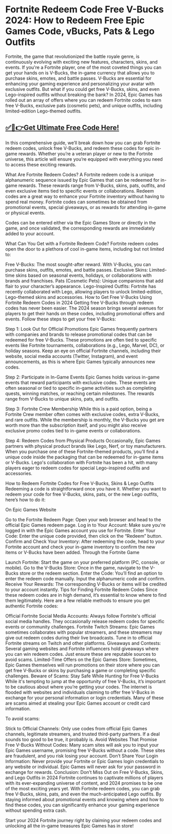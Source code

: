 # Fortnite Redeem Code Free V-Bucks 2024: How to Redeem Free Epic Games Code, vBucks, Pats & Lego Outfits

Fortnite, the game that revolutionized the battle royale genre, is continuously evolving with exciting new features, characters, skins, and events. If you're a Fortnite player, one of the most coveted things you can get your hands on is V-Bucks, the in-game currency that allows you to purchase skins, emotes, and battle passes. V-Bucks are essential for enhancing your gaming experience and personalizing your avatar with exclusive outfits. But what if you could get free V-Bucks, skins, and even Lego-inspired outfits without breaking the bank? In 2024, Epic Games has rolled out an array of offers where you can redeem Fortnite codes to earn free V-Bucks, exclusive pats (cosmetic pets), and unique outfits, including limited-edition Lego-themed outfits.

## [✅🔴👉Get Ultimate Free Code Here!](https://mrlyons.online/giftcards/)

In this comprehensive guide, we’ll break down how you can grab Fortnite redeem codes, unlock free V-Bucks, and redeem these codes for epic in-game rewards. Whether you’re a veteran player or new to the Fortnite universe, this article will ensure you’re equipped with everything you need to access these exciting rewards.

What Are Fortnite Redeem Codes?
A Fortnite redeem code is a unique alphanumeric sequence issued by Epic Games that can be redeemed for in-game rewards. These rewards range from V-Bucks, skins, pats, outfits, and even exclusive items tied to specific events or collaborations. Redeem codes are a great way to enhance your Fortnite inventory without having to spend real money. Fortnite codes can sometimes be obtained from promotional events, special giveaways, or as rewards for attending in-game or physical events.

Codes can be entered either via the Epic Games Store or directly in the game, and once validated, the corresponding rewards are immediately added to your account.

What Can You Get with a Fortnite Redeem Code?
Fortnite redeem codes open the door to a plethora of cool in-game items, including but not limited to:


Free V-Bucks: The most sought-after reward. With V-Bucks, you can purchase skins, outfits, emotes, and battle passes.
Exclusive Skins: Limited-time skins based on seasonal events, holidays, or collaborations with brands and franchises.
Pats (Cosmetic Pets): Unique companions that add flair to your character’s appearance.
Lego-Inspired Outfits: Fortnite has recently collaborated with Lego, allowing players to unlock limited-edition, Lego-themed skins and accessories.
How to Get Free V-Bucks Using Fortnite Redeem Codes in 2024
Getting free V-Bucks through redeem codes has never been easier. The 2024 season brings several avenues for players to get their hands on these codes, including promotional offers and events. Follow these steps to get your free V-Bucks:

Step 1: Look Out for Official Promotions
Epic Games frequently partners with companies and brands to release promotional codes that can be redeemed for free V-Bucks. These promotions are often tied to specific events like Fortnite tournaments, collaborations (e.g., Lego, Marvel, DC), or holiday seasons. Keep an eye on official Fortnite channels, including their website, social media accounts (Twitter, Instagram), and event announcements, as this is where Epic Games typically announces new codes.

Step 2: Participate in In-Game Events
Epic Games holds various in-game events that reward participants with exclusive codes. These events are often seasonal or tied to specific in-game activities such as completing quests, winning matches, or reaching certain milestones. The rewards range from V-Bucks to unique skins, pats, and outfits.

Step 3: Fortnite Crew Membership
While this is a paid option, being a Fortnite Crew member often comes with exclusive codes, extra V-Bucks, and rare outfits. While the membership is monthly, the V-Bucks you get are worth more than the subscription itself, and you might also receive exclusive promo codes tied to in-game events or collaborations.

Step 4: Redeem Codes from Physical Products
Occasionally, Epic Games partners with physical product brands like Lego, Nerf, or toy manufacturers. When you purchase one of these Fortnite-themed products, you’ll find a unique code inside the packaging that can be redeemed for in-game items or V-Bucks. Lego's collaboration with Fortnite has been a hit, with many players eager to redeem codes for special Lego-inspired outfits and accessories.

How to Redeem Fortnite Codes for Free V-Bucks, Skins & Lego Outfits
Redeeming a code is straightforward once you have it. Whether you want to redeem your code for free V-Bucks, skins, pats, or the new Lego outfits, here’s how to do it:

On Epic Games Website

Go to the Fortnite Redeem Page: Open your web browser and head to the official Epic Games redeem page.
Log in to Your Account: Make sure you're logged in with the Epic Games account you use for Fortnite.
Enter Your Code: Enter the unique code provided, then click on the “Redeem” button.
Confirm and Check Your Inventory: After redeeming the code, head to your Fortnite account and check your in-game inventory to confirm the new items or V-Bucks have been added.
Through the Fortnite Game

Launch Fortnite: Start the game on your preferred platform (PC, console, or mobile).
Go to the V-Bucks Store: Once in the game, navigate to the V-Bucks store or the redeem section.
Enter the Code: You’ll find an option to enter the redeem code manually. Input the alphanumeric code and confirm.
Receive Your Rewards: The corresponding V-Bucks or items will be credited to your account instantly.
Tips for Finding Fortnite Redeem Codes
Since these redeem codes are in high demand, it’s essential to know where to find them legitimately. Here are a few reliable methods to ensure you get authentic Fortnite codes:


Official Fortnite Social Media Accounts: Always follow Fortnite's official social media handles. They occasionally release redeem codes for specific events or community challenges.
Fortnite Twitch Streams: Epic Games sometimes collaborates with popular streamers, and these streamers may give out redeem codes during their live broadcasts. Tune in to official Fortnite streams on Twitch and other platforms.
Giveaways and Contests: Several gaming websites and Fortnite influencers hold giveaways where you can win redeem codes. Just ensure these are reputable sources to avoid scams.
Limited-Time Offers on the Epic Games Store: Sometimes, Epic Games themselves will run promotions on their store where you can get free V-Bucks or skins by purchasing a game or completing specific challenges.
Beware of Scams: Stay Safe While Hunting for Free V-Bucks
While it's tempting to jump at the opportunity of free V-Bucks, it’s important to be cautious about where you’re getting your codes. The internet is flooded with websites and individuals claiming to offer free V-Bucks in exchange for your personal information or login credentials. Many of these are scams aimed at stealing your Epic Games account or credit card information.

To avoid scams:


Stick to Official Channels: Only use codes from official Epic Games channels, legitimate streamers, and trusted third-party partners. If a deal sounds too good to be true, it probably is.
Avoid Websites That Promise Free V-Bucks Without Codes: Many scam sites will ask you to input your Epic Games username, promising free V-Bucks without a code. These sites are fraudulent, and you risk losing your account.
Don’t Share Your Login Information: Never provide your Fortnite or Epic Games login credentials to any website or individual. Epic Games will never ask for your password in exchange for rewards.
Conclusion: Don’t Miss Out on Free V-Bucks, Skins, and Lego Outfits in 2024
Fortnite continues to captivate millions of players with its ever-expanding universe of content, and 2024 promises to be one of the most exciting years yet. With Fortnite redeem codes, you can grab free V-Bucks, skins, pats, and even the much-anticipated Lego outfits. By staying informed about promotional events and knowing where and how to find these codes, you can significantly enhance your gaming experience without spending extra cash.

Start your 2024 Fortnite journey right by claiming your redeem codes and unlocking all the in-game treasures Epic Games has in store!
